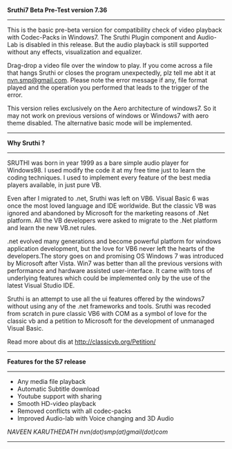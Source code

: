 **Sruthi7 Beta Pre-Test version 7.36**

---

This is the basic pre-beta version for compatibility check of video playback with Codec-Packs in Windows7. The Sruthi Plugin component and Audio-Lab is disabled in this release. But the audio playback is still supported without any effects, visualization and equalizer.

Drag-drop a video file over the window to play. If you come across a file that hangs Sruthi or closes the program unexpectedly, plz tell me abt it at nvn.smp@gmail.com. Please note the error message if any, file format played and the operation you performed that leads to the trigger of the error.

This version relies exclusively on the Aero architecture of windows7. So it may not work on previous versions of windows or Windows7 with aero theme disabled. The alternative basic mode will be implemented.


---

**Why Sruthi ?**

---

SRUTHI was born in year 1999 as a bare simple audio player for Windows98. I used modify the code it at my free time just to learn the coding techniques. I used to implement every feature of the best media players available, in just pure VB.

Even after I migrated to .net, Sruthi was left on VB6. Visual Basic 6 was once the most loved language and IDE worldwide. But the classic VB was ignored and abandoned by Microsoft for the marketing reasons of .Net platform. All the VB developers were asked to migrate to the .Net platform and learn the new VB.net rules.

.net evolved many generations and become powerful platform for windows application development, but the love for VB6 never left the hearts of the developers.The story goes on and promising OS Windows 7 was introduced by Microsoft after Vista. Win7 was better than all the previous versions with performance and hardware assisted user-interface. It came with tons of underlying features which could be implemented only by the use of the latest Visual Studio IDE.

Sruthi is an attempt to use all the ui features offered by the windows7 without using any of the .net frameworks and tools. Sruthi was recoded from scratch in pure classic VB6 with COM as a symbol of love for the classic vb and a petition to Microsoft for the development of unmanaged Visual Basic.

Read more about dis at http://classicvb.org/Petition/


---

**Features for the S7 release**

---


  * Any media file playback
  * Automatic Subtitle download
  * Youtube support with sharing
  * Smooth HD-video playback
  * Removed conflicts with all codec-packs
  * Improved Audio-lab with Voice changing and 3D Audio



_NAVEEN KARUTHEDATH
nvn(dot)smp(at)gmail(dot)com_



---

